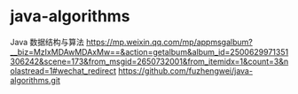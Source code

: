 # java-algorithms
Java 数据结构与算法
https://mp.weixin.qq.com/mp/appmsgalbum?__biz=MzIxMDAwMDAxMw==&action=getalbum&album_id=2500629971351306242&scene=173&from_msgid=2650732001&from_itemidx=1&count=3&nolastread=1#wechat_redirect
https://github.com/fuzhengwei/java-algorithms.git
